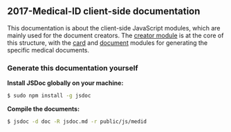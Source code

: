 ## 2017-Medical-ID client-side documentation

This documentation is about the client-side JavaScript modules, which are mainly used for the document creators.
The [creator module](module-creator.html) is at the core of this structure, with the [card](module-MIDcard.html) and [document](module-MIDdocument.html) modules for generating the specific medical documents.

### Generate this documentation yourself
**Install JSDoc globally on your machine:**
```sh
$ sudo npm install -g jsdoc
```

**Compile the documents:**
```sh
$ jsdoc -d doc -R jsdoc.md -r public/js/medid
```
